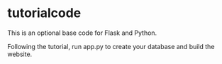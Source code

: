 # tutorialcode
This is an optional base code for Flask and Python.

Following the tutorial, run app.py to create your database and build the website.
